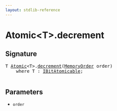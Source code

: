 ```yaml
---
layout: stdlib-reference
---
```


# Atomic\<T\>\.decrement

## Signature 

<pre>
T <a href="/stdlib-reference/types/Atomic/index" class="code_type">Atomic</a>&lt;T&gt;.<a href="/stdlib-reference/types/Atomic/decrement">decrement</a>(<a href="/stdlib-reference/types/MemoryOrder/index" class="code_type">MemoryOrder</a> <span class='code_param'>order</span>)
    <span class='code_keyword'>where</span> T : <a href="/stdlib-reference/interfaces/IBitAtomicable/index" class="code_type">IBitAtomicable</a>;

</pre>

## Parameters

* `order`

